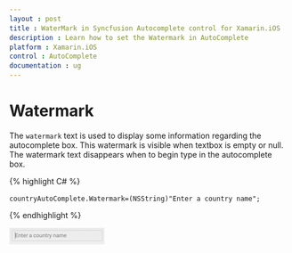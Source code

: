 ```yaml
---
layout : post
title : WaterMark in Syncfusion Autocomplete control for Xamarin.iOS
description : Learn how to set the Watermark in AutoComplete
platform : Xamarin.iOS
control : AutoComplete
documentation : ug
---
```


# Watermark

The `watermark` text is used to display some information regarding the autocomplete box. This watermark is visible when textbox is empty or null. The watermark text disappears when to begin type in the autocomplete box. 

{% highlight C# %}

	countryAutoComplete.Watermark=(NSString)"Enter a country name";

{% endhighlight %}

![](images/watermark.png)
